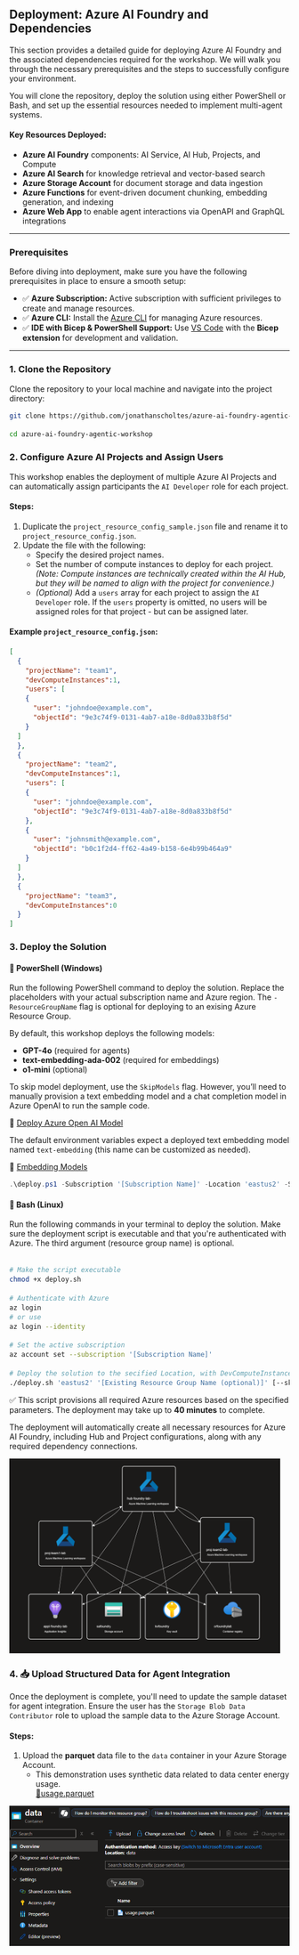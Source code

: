 ## Deployment: Azure AI Foundry and Dependencies



This section provides a detailed guide for deploying Azure AI Foundry and the associated dependencies required for the workshop. We will walk you through the necessary prerequisites and the steps to successfully configure your environment.

You will clone the repository, deploy the solution using either PowerShell or Bash, and set up the essential resources needed to implement multi-agent systems.

#### Key Resources Deployed:
- **Azure AI Foundry** components: AI Service, AI Hub, Projects, and Compute  
- **Azure AI Search** for knowledge retrieval and vector-based search  
- **Azure Storage Account** for document storage and data ingestion  
- **Azure Functions** for event-driven document chunking, embedding generation, and indexing  
- **Azure Web App** to enable agent interactions via OpenAPI and GraphQL integrations

--- 

### **Prerequisites**
Before diving into deployment, make sure you have the following prerequisites in place to ensure a smooth setup:
- ✅ **Azure Subscription:** Active subscription with sufficient privileges to create and manage resources.  
- ✅ **Azure CLI:** Install the [Azure CLI](https://learn.microsoft.com/en-us/cli/azure/get-started-with-azure-cli) for managing Azure resources.  
- ✅ **IDE with Bicep & PowerShell Support:** Use [VS Code](https://code.visualstudio.com/download) with the **Bicep extension** for development and validation.  

---

### 1. Clone the Repository
Clone the repository to your local machine and navigate into the project directory:

```bash
git clone https://github.com/jonathanscholtes/azure-ai-foundry-agentic-workshop.git

cd azure-ai-foundry-agentic-workshop
```


### 2. Configure Azure AI Projects and Assign Users

This workshop enables the deployment of multiple Azure AI Projects and can automatically assign participants the `AI Developer` role for each project.

#### Steps:

1. Duplicate the `project_resource_config_sample.json` file and rename it to `project_resource_config.json`.
2. Update the file with the following:
   - Specify the desired project names.
   - Set the number of compute instances to deploy for each project. *(Note: Compute instances are technically created within the AI Hub, but they will be named to align with the project for convenience.)*
   - *(Optional)* Add a `users` array for each project to assign the `AI Developer` role. If the `users` property is omitted, no users will be assigned roles for that project - but can be assigned later.

#### Example `project_resource_config.json`:

```json
[
  {
    "projectName": "team1",
    "devComputeInstances":1,
    "users": [
    {
      "user": "johndoe@example.com",
      "objectId": "9e3c74f9-0131-4ab7-a18e-8d0a833b8f5d"
    }
  ]
  },
  {
    "projectName": "team2",
    "devComputeInstances":1,
    "users": [
    {
      "user": "johndoe@example.com",
      "objectId": "9e3c74f9-0131-4ab7-a18e-8d0a833b8f5d"
    },
    {
      "user": "johnsmith@example.com",
      "objectId": "b0c1f2d4-ff62-4a49-b158-6e4b99b464a9"
    }
  ]
  },
  {
    "projectName": "team3",
    "devComputeInstances":0
  }
]
```

### 3. Deploy the Solution  


#### 🔹 PowerShell (Windows)

Run the following PowerShell command to deploy the solution. Replace the placeholders with your actual subscription name and Azure region. The `-ResourceGroupName` flag is optional for deploying to an exising Azure Resource Group. 

By default, this workshop deploys the following models:  
- **GPT-4o** (required for agents)  
- **text-embedding-ada-002** (required for embeddings)  
- **o1-mini** (optional)  

To skip model deployment, use the `SkipModels` flag. However, you’ll need to manually provision a text embedding model and a chat completion model in Azure OpenAI to run the sample code.

🔗 [Deploy Azure Open AI Model](https://learn.microsoft.com/en-us/azure/ai-foundry/how-to/deploy-models-openai)

The default environment variables expect a deployed text embedding model named `text-embedding` (this name can be customized as needed).

🔗 [Embedding Models](https://learn.microsoft.com/en-us/azure/ai-services/openai/concepts/models?tabs=global-standard%2Cstandard-chat-completions#embeddings)


```powershell
.\deploy.ps1 -Subscription '[Subscription Name]' -Location 'eastus2' -SkipModels [Optional flag] -ResourceGroupName '[Name of existing resource group (optional)]' 
```

#### 🔹 Bash (Linux)

Run the following commands in your terminal to deploy the solution.
Make sure the deployment script is executable and that you're authenticated with Azure.
The third argument (resource group name) is optional.

```bash

# Make the script executable
chmod +x deploy.sh

# Authenticate with Azure
az login
# or use
az login --identity

# Set the active subscription
az account set --subscription '[Subscription Name]'

# Deploy the solution to the secified Location, with DevComputeInstances
./deploy.sh 'eastus2' '[Existing Resource Group Name (optional)]' [--skip-models (optional)]
```

✅ This script provisions all required Azure resources based on the specified parameters. The deployment may take up to **40 minutes** to complete.

The deployment will automatically create all necessary resources for Azure AI Foundry, including Hub and Project configurations, along with any required dependency connections.

<img src="../media/deployed_projects.png" alt="Project Deployment" style="height:350px; width:auto;">

### 4. 📥 Upload Structured Data for Agent Integration

Once the deployment is complete, you'll need to update the sample dataset for agent integration. Ensure the user has the `Storage Blob Data Contributor` role to upload the sample data to the Azure Storage Account.

#### Steps:

1. Upload the **parquet** data file to the `data` container in your Azure Storage Account.
    - This demonstration uses synthetic data related to data center energy usage.  
    [📄usage.parquet](../data/usage.parquet)

![Load Data](../media/storage-account-data.png)


  